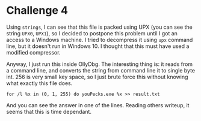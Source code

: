 # Challenge 4

Using `strings`, I can see that this file is packed using UPX (you can see the string `UPX0`, `UPX1`), so I decided to postpone this problem until I got an access to a Windows machine. I tried to decompress it using `upx` command line, but it doesn't run in Windows 10. I thought that this must have used a modified compressor.

Anyway, I just run this inside OllyDbg. The interesting thing is: it reads from a command line, and converts the string from command line it to single byte int. 256 is very small key space, so I just brute force this without knowing what exactly this file does.

    for /l %x in (0, 1, 255) do youPecks.exe %x >> result.txt

And you can see the answer in one of the lines. Reading others writeup, it seems that this is time dependant.
